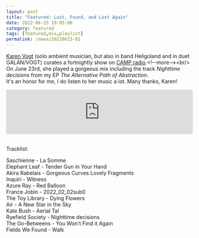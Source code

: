 ```yaml
---
layout: post
title: "Featured: Lost, Found, and Lost Again"
date: 2022-06-25 19:05:00
category: featured
tags: [featured,mix,playlist]
permalink: /news/20220623-01
---
```


[Karen Vogt]("https://linktr.ee/karenvogt") (solo ambient musician, but also in band Heligoland and in duet GALÁN/VOGT) curates a fortnightly show on [CAMP radio]("http://listen.camp/").<!--more--><br/>
On June 23rd, she played a gorgeous mix including the track *Nighttime decisions* from my EP *The Alternative Path of Abstraction*.<br/>
It's an honor for me, I do listen to her music a lot. Many thanks, Karen! <br/>

<iframe width="100%" height="120" src="https://www.mixcloud.com/widget/iframe/?hide_cover=1&feed=%2Fcamp_fr%2Flost-found-and-lost-again-23rd-june-2022%2F" frameborder="0" ></iframe>

<br/>Tracklist:<br/>

Saschienne - La Somme<br/>
Elephant Leaf - Tender Gun in Your Hand<br/>
Akira Rabelais - Gorgeous Curves Lovely Fragments<br/>
Inquiri - Witness<br/>
Azure Ray - Red Balloon<br/>
France Jobin - 2022_02_02sub0<br/>
The Toy Library - Dying Flowers<br/>
Air - A New Star in the Sky<br/>
Kate Bush - Aerial Tal<br/>
Ryefield Society - Nighttime decisions<br/>
The Go-Betweens - You Won't Find it Again<br/>
Fields We Found - Walk<br/>
